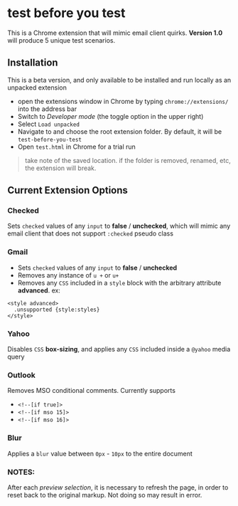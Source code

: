 # test before you test

This is a Chrome extension that will mimic email client quirks. **Version 1.0** will produce 5 unique test scenarios.

## Installation
This is a beta version, and only available to be installed and run locally as an unpacked extension
* open the extensions window in Chrome by typing `chrome://extensions/` into the address bar
* Switch to _Developer mode_ (the toggle option in the upper right)
* Select `Load unpacked`
* Navigate to and choose the root extension folder. By default, it will be `test-before-you-test`
* Open `test.html` in Chrome for a trial run

> take note of the saved location. if the folder is removed, renamed, etc, the extension will break.

## Current Extension Options

### Checked
Sets `checked` values of any `input` to **false** / **unchecked**, which will mimic any email client that does not support `:checked` pseudo class

### Gmail
* Sets `checked` values of any `input` to **false** / **unchecked**
* Removes any instance of `u +` or `u+`
* Removes any `CSS` included in a `style` block with the arbitrary attribute **advanced**.
ex:
```
<style advanced>
  .unsupported {style:styles}
</style>
```

### Yahoo
Disables `CSS` **box-sizing**, and applies any `CSS` included inside a `@yahoo` media query

### Outlook
Removes MSO conditional comments.
Currently supports
* `<!--[if true]>`
* `<!--[if mso 15]>`
* `<!--[if mso 16]>`

### Blur
Applies a `blur` value between `0px` - `10px` to the entire document

### NOTES:
After each _preview selection_, it is necessary to refresh the page, in order to reset back to the original markup. Not doing so may result in error.
